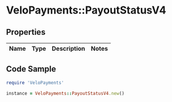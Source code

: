 # VeloPayments::PayoutStatusV4

## Properties

Name | Type | Description | Notes
------------ | ------------- | ------------- | -------------

## Code Sample

```ruby
require 'VeloPayments'

instance = VeloPayments::PayoutStatusV4.new()
```



